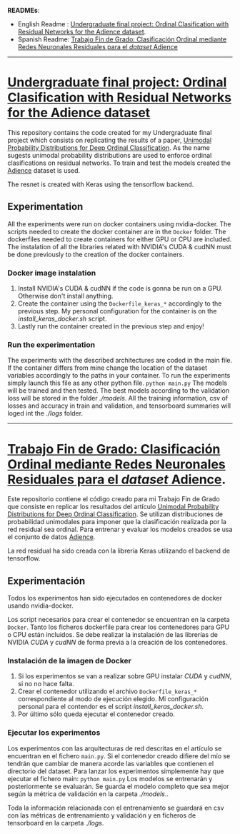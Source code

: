 **READMEs**:
* English Readme :  [Undergraduate final project: Ordinal Clasification with Residual Networks for the Adience dataset](#undergraduate-final-project-ordinal-clasification-with-residual-networks-for-the-adience-dataset).
* Spanish Readme: [Trabajo Fin de Grado: Clasificación Ordinal mediante Redes Neuronales Residuales para el *dataset* Adience](#trabajo-fin-de-grado-clasificación-ordinal-mediante-redes-neuronales-residuales-para-el-dataset-adience)
_______________________________________________________

# [Undergraduate final project: Ordinal Clasification with Residual Networks for the Adience dataset](#undergraduate-final-project-ordinal-clasification-with-residual-networks-for-the-adience-dataset)

This repository contains the code created for my Undergraduate final project which consists on replicating the results of a paper, [Unimodal Probability Distributions for Deep Ordinal Classification](https://arxiv.org/pdf/1705.05278.pdf).
As the name sugests unimodal probability distributions are used to enforce ordinal clasifications on residual networks. To train and test the models created
the [Adience](https://www.openu.ac.il/home/hassner/Adience/data.html) dataset is used.

The resnet is created with Keras using the tensorflow backend.

## Experimentation
All the experiments were run on docker containers using nvidia-docker.
The scripts needed to create the docker container are in the `Docker` folder. The dockerfiles needed to create containers for either GPU or CPU are included.
The instalation of all the libraries related with NVIDIA's CUDA & cudNN must be done previously to the creation of the docker containers.

### Docker image instalation
1. Install NVIDIA's CUDA & cudNN if the code is gonna be run on a GPU. Otherwise don't install anything.
2. Create the container using the `Dockerfile_keras_*` accordingly to the previous step. My personal configuration for the container is on the *install_keras_docker.sh* script.
3. Lastly run the container created in the previous step and enjoy!

### Run the experimentation
The experiments with the described architectures are coded in the main file.
If the container differs from mine change the location of the dataset variables accordingly to the paths in your container. 
To run the experiments simply launch this file as any other python file. `python main.py`
The models will be trained and then tested. The best models according to the validation loss will be stored in the folder *./models*.
All the training information, csv of losses and accuracy in train and validation, and tensorboard summaries will loged int the *./logs* folder.

_______________________________________________________

# [Trabajo Fin de Grado: Clasificación Ordinal mediante Redes Neuronales Residuales para el *dataset* Adience](#trabajo-fin-de-grado-clasificación-ordinal-mediante-redes-neuronales-residuales-para-el-dataset-adience).


Este repositorio contiene el código creado para mi Trabajo Fin de Grado que consiste en replicar los resultados del artículo [Unimodal Probability Distributions for Deep Ordinal Classification](https://arxiv.org/pdf/1705.05278.pdf). Se utilizan distribuciones de probabilidad unimodales para imponer que la clasificación realizada por la red residual sea ordinal. Para entrenar y evaluar los modelos creados se usa el conjunto de datos [Adience](https://www.openu.ac.il/home/hassner/Adience/data.html).

La red residual ha sido creada con la librería Keras utilizando el backend de tensorflow.

## Experimentación
Todos los experimentos han sido ejecutados en contenedores de docker usando nvidia-docker.

Los script necesarios para crear el contenedor se encuentran en la carpeta `Docker`. Tanto los ficheros dockerfile para crear los contenedores para GPU o CPU están incluidos.
Se debe realizar la instalación de las librerías de NVIDIA *CUDA* y *cudNN* de forma previa a la creación de los contenedores.

### Instalación de la imagen de Docker
1. Si los experimentos se van a realizar sobre GPU instalar *CUDA* y *cudNN*, si no no hace falta.
2. Crear el contenedor utilizando el archivo `Dockerfile_keras_*` correspondiente al modo de ejecución elegido. Mi configuración personal para el contendor es el script *install_keras_docker.sh*.
3. Por último sólo queda ejecutar el contenedor creado.

### Ejecutar los experimentos
Los experimentos con las arquitecturas de red descritas en el artículo se encuentran en el fichero `main.py`.
Si el contenedor creado difiere del mío se tendrán que cambiar de manera acorde las variables que contienen el directorio del dataset.
Para lanzar los experimentos simplemente hay que ejecutar el fichero main: `python main.py`
Los modelos se entrenarán y posteriormente se evaluarán. Se guarda el modelo completo que sea mejor según la métrica de validación en la carpeta *./models*..

Toda la información relacionada con el entrenamiento se guardará en csv con las métricas de entrenamiento y validación y en ficheros de tensorboard en la carpeta *./logs*.

